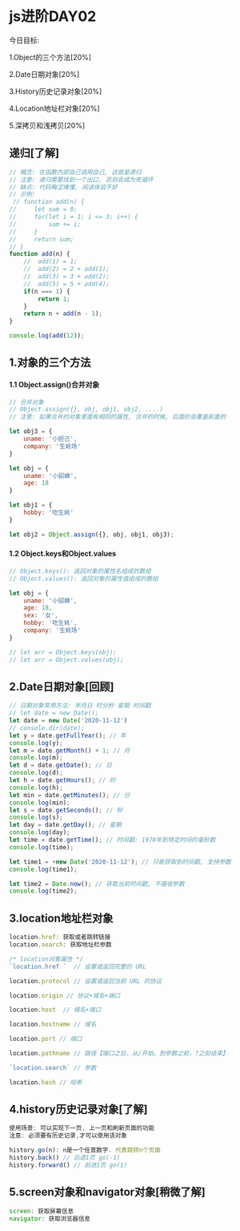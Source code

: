 # js进阶DAY02

今日目标:

1.Object的三个方法[20%]

2.Date日期对象[20%]

3.History历史记录对象[20%]

4.Location地址栏对象[20%]

5.深拷贝和浅拷贝[20%]



## 递归[了解]

```javascript
// 概念: 在函数内部自己调用自己, 这就是递归
// 注意: 递归需要找到一个出口, 否则会成为死循环
// 缺点: 代码晦涩难懂, 阅读体验不好 
// 示例: 
 // function add(n) {
//     let sum = 0;
//     for(let i = 1; i <= 3; i++) {
//         sum += i;
//     }
//     return sum;
// }
function add(n) {
    //  add(1) = 1;
    //  add(2) = 2 + add(1);
    //  add(3) = 3 + add(2);
    //  add(5) = 5 + add(4);
    if(n === 1) {
        return 1;
    }
    return n + add(n - 1);
}

console.log(add(12));
```



## 1.对象的三个方法

#### 1.1 Object.assign()合并对象

```javascript
// 合并对象
// Object.assign({}, obj, obj1, obj2, ....)
// 注意: 如果合并的对象里面有相同的属性, 合并的时候, 后面的会覆盖前面的

let obj3 = {
    uname: '小妲己',
    company: '生蚝场'
}

let obj = {
    uname: '小貂蝉',
    age: 18
}

let obj1 = {
    hobby: '吃生蚝'
}

let obj2 = Object.assign({}, obj, obj1, obj3);
```

#### 1.2 Object.keys和Object.values

```javascript
// Object.keys(): 返回对象的属性名组成的数组
// Object.values(): 返回对象的属性值组成的数组

let obj = {
    uname: '小貂蝉',
    age: 18,
    sex: '女',
    hobby: '吃生蚝',
    company: '生蚝场'
}

// let arr = Object.keys(obj);
// let arr = Object.values(obj);
```



## 2.Date日期对象[回顾]

```javascript
// 日期对象常用方法: 年月日 时分秒 星期 时间戳
// let date = new Date();
let date = new Date('2020-11-12')
// console.dir(date);
let y = date.getFullYear(); // 年
console.log(y);
let m = date.getMonth() + 1; // 月
console.log(m);
let d = date.getDate(); // 日
console.log(d);
let h = date.getHours(); // 时
console.log(h);
let min = date.getMinutes(); // 分
console.log(min);
let s = date.getSeconds(); // 秒
console.log(s);
let day = date.getDay(); // 星期
console.log(day);
let time = date.getTime(); // 时间戳: 1970年到特定时间的毫秒数
console.log(time);

let time1 = +new Date('2020-11-12'); // 只能获取到时间戳, 支持参数
console.log(time1);

let time2 = Date.now(); // 获取当前时间戳, 不接收参数
console.log(time2);
```



## 3.location地址栏对象

```javascript
location.href: 获取或者跳转链接
location.search: 获取地址栏参数

/* location对象属性 */
`location.href `  // 设置或返回完整的 URL

location.protocol // 设置或返回当前 URL 的协议

location.origin // 协议+域名+端口

location.host  // 域名+端口

location.hostname // 域名

location.port // 端口

location.pathname // 路径【端口之后，从/开始，到参数之前，?之前结束】

`location.search` // 参数

location.hash // 哈希
```



## 4.history历史记录对象[了解]

```javascript
使用场景: 可以实现下一页, 上一页和刷新页面的功能
注意: 必须要有历史记录,才可以使用该对象

history.go(n): n是一个任意数字. 代表跳转n个页面
history.back() // 后退1页 go(-1)
history.forward() // 前进1页 go(1)
```



## 5.screen对象和navigator对象[稍微了解]

```javascript
screen: 获取屏幕信息
navigator: 获取浏览器信息
```

